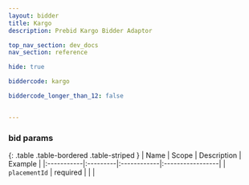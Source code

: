 ```yaml
---
layout: bidder
title: Kargo
description: Prebid Kargo Bidder Adaptor

top_nav_section: dev_docs
nav_section: reference

hide: true

biddercode: kargo

biddercode_longer_than_12: false


---
```


### bid params

{: .table .table-bordered .table-striped }
| Name | Scope | Description | Example |
|:-----------|:---------|:------------|:-----------------|
| `placementId` | required | | |
